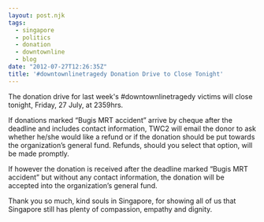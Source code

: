 ```yaml
---
layout: post.njk
tags:
  - singapore
  - politics
  - donation
  - downtownline
  - blog
date: "2012-07-27T12:26:35Z"
title: '#downtownlinetragedy Donation Drive to Close Tonight'
---
```


The donation drive for last week's #downtownlinetragedy victims will close tonight, Friday, 27 July, at 2359hrs.

If donations marked “Bugis MRT accident” arrive by cheque after the deadline and includes contact information, TWC2 will email the donor to ask whether he/she would like a refund or if the donation should be put towards the organization’s general fund. Refunds, should you select that option, will be made promptly.

If however the donation is received after the deadline marked “Bugis MRT accident” but without any contact information, the donation will be accepted into the organization’s general fund.

Thank you so much, kind souls in Singapore, for showing all of us that Singapore still has plenty of compassion, empathy and dignity.
